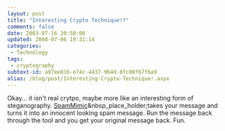 ```yaml
---
layout: post
title: "Interesting Crypto Technique!?"
comments: false
date: 2003-07-16 20:58:00
updated: 2008-07-06 19:31:14
categories:
 - Technology
tags:
 - cryptography
subtext-id: a97ee816-e74c-4437-964d-8fc00f67f6a9
alias: /blog/post/Interesting-Crypto-Technique!.aspx
---
```



Okay... it isn't real crytpo, maybe more like an interesting form of steganography. [SpamMimic](http://www.spammimic.com/)&nbsp_place_holder;takes your message and turns it into an innocent looking spam message. Run the message back through the tool and you get your original message back. Fun. 

